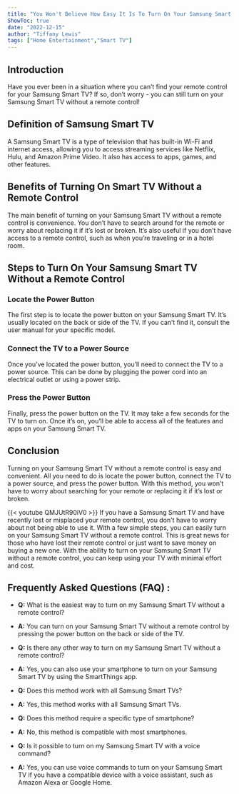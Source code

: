```yaml
---
title: "You Won't Believe How Easy It Is To Turn On Your Samsung Smart TV Without A Remote Control!"
ShowToc: true 
date: "2022-12-15"
author: "Tiffany Lewis" 
tags: ["Home Entertainment","Smart TV"]
---
```

## Introduction

Have you ever been in a situation where you can’t find your remote control for your Samsung Smart TV? If so, don’t worry - you can still turn on your Samsung Smart TV without a remote control!

## Definition of Samsung Smart TV

A Samsung Smart TV is a type of television that has built-in Wi-Fi and internet access, allowing you to access streaming services like Netflix, Hulu, and Amazon Prime Video. It also has access to apps, games, and other features.

## Benefits of Turning On Smart TV Without a Remote Control

The main benefit of turning on your Samsung Smart TV without a remote control is convenience. You don’t have to search around for the remote or worry about replacing it if it’s lost or broken. It’s also useful if you don’t have access to a remote control, such as when you’re traveling or in a hotel room.

## Steps to Turn On Your Samsung Smart TV Without a Remote Control

### Locate the Power Button

The first step is to locate the power button on your Samsung Smart TV. It’s usually located on the back or side of the TV. If you can’t find it, consult the user manual for your specific model.

### Connect the TV to a Power Source

Once you’ve located the power button, you’ll need to connect the TV to a power source. This can be done by plugging the power cord into an electrical outlet or using a power strip.

### Press the Power Button

Finally, press the power button on the TV. It may take a few seconds for the TV to turn on. Once it’s on, you’ll be able to access all of the features and apps on your Samsung Smart TV.

## Conclusion

Turning on your Samsung Smart TV without a remote control is easy and convenient. All you need to do is locate the power button, connect the TV to a power source, and press the power button. With this method, you won’t have to worry about searching for your remote or replacing it if it’s lost or broken.

{{< youtube QMJUtR90iV0 >}} 
If you have a Samsung Smart TV and have recently lost or misplaced your remote control, you don't have to worry about not being able to use it. With a few simple steps, you can easily turn on your Samsung Smart TV without a remote control. This is great news for those who have lost their remote control or just want to save money on buying a new one. With the ability to turn on your Samsung Smart TV without a remote control, you can keep using your TV with minimal effort and cost.

## Frequently Asked Questions (FAQ) :
- **Q:** What is the easiest way to turn on my Samsung Smart TV without a remote control?
 
- **A:** You can turn on your Samsung Smart TV without a remote control by pressing the power button on the back or side of the TV.

- **Q:** Is there any other way to turn on my Samsung Smart TV without a remote control?

- **A:** Yes, you can also use your smartphone to turn on your Samsung Smart TV by using the SmartThings app.

- **Q:** Does this method work with all Samsung Smart TVs?

- **A:** Yes, this method works with all Samsung Smart TVs.

- **Q:** Does this method require a specific type of smartphone?

- **A:** No, this method is compatible with most smartphones.

- **Q:** Is it possible to turn on my Samsung Smart TV with a voice command?

- **A:** Yes, you can use voice commands to turn on your Samsung Smart TV if you have a compatible device with a voice assistant, such as Amazon Alexa or Google Home.


